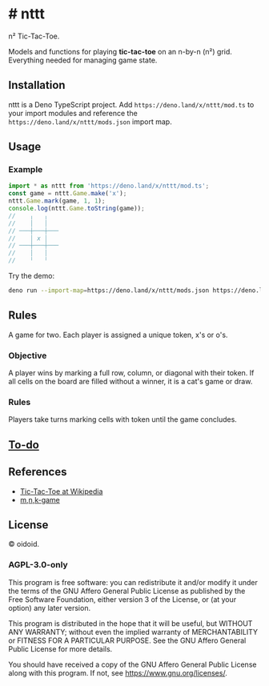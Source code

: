# \# nttt

n² Tic-Tac-Toe.

Models and functions for playing **tic-tac-toe** on an n-by-n (n²) grid.
Everything needed for managing game state.

## Installation

nttt is a Deno TypeScript project. Add `https://deno.land/x/nttt/mod.ts` to your
import modules and reference the `https://deno.land/x/nttt/mods.json` import
map.

## Usage

### Example

```ts
import * as nttt from 'https://deno.land/x/nttt/mod.ts';
const game = nttt.Game.make('x');
nttt.Game.mark(game, 1, 1);
console.log(nttt.Game.toString(game));
//    ╷   ╷
//    │   │
// ───┼───┼───
//    │ x │
// ───┼───┼───
//    │   │
//    ╵   ╵
```

Try the demo:

```bash
deno run --import-map=https://deno.land/x/nttt/mods.json https://deno.land/x/nttt/src/demo.ts
```

## Rules

A game for two. Each player is assigned a unique token, x's or o's.

### Objective

A player wins by marking a full row, column, or diagonal with their token. If
all cells on the board are filled without a winner, it is a cat's game or draw.

### Rules

Players take turns marking cells with token until the game concludes.

## [To-do](to-do.text)

## References

- [Tic-Tac-Toe at Wikipedia](https://en.wikipedia.org/wiki/Tic-tac-toe)
- [m,n,k-game](https://en.wikipedia.org/wiki/M,n,k-game)

## License

© oidoid.

### AGPL-3.0-only

This program is free software: you can redistribute it and/or modify it under
the terms of the GNU Affero General Public License as published by the Free
Software Foundation, either version 3 of the License, or (at your option) any
later version.

This program is distributed in the hope that it will be useful, but WITHOUT ANY
WARRANTY; without even the implied warranty of MERCHANTABILITY or FITNESS FOR A
PARTICULAR PURPOSE. See the GNU Affero General Public License for more details.

You should have received a copy of the GNU Affero General Public License along
with this program. If not, see <https://www.gnu.org/licenses/>.
